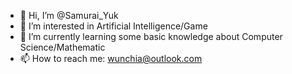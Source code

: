 - 👋 Hi, I’m @Samurai_Yuk
- 👀 I’m interested in Artificial Intelligence/Game
- 🌱 I’m currently learning some basic knowledge about Computer Science/Mathematic
- 📫 How to reach me: wunchia@outlook.com

<!---
Vege-dog/Vege-dog is a ✨ special ✨ repository because its `README.md` (this file) appears on your GitHub profile.
You can click the Preview link to take a look at your changes.
--->
